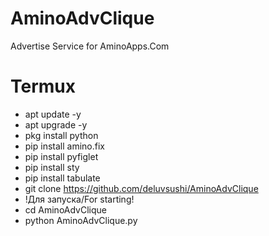 # AminoAdvClique
Advertise Service for AminoApps.Com

# Termux
- apt update -y
- apt upgrade -y
- pkg install python
- pip install amino.fix
- pip install pyfiglet
- pip install sty
- pip install tabulate
- git clone https://github.com/deluvsushi/AminoAdvClique
- !Для запуска/For starting!
- cd AminoAdvClique
- python AminoAdvClique.py
